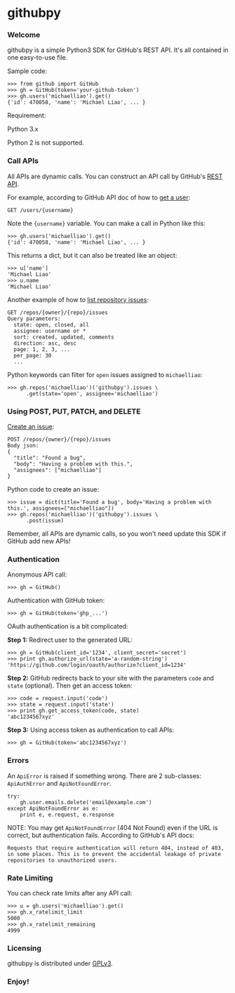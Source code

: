 githubpy
========

### Welcome

githubpy is a simple Python3 SDK for GitHub's REST API. It's all contained in one easy-to-use file.

Sample code:

```
>>> from github import GitHub
>>> gh = GitHub(token='your-github-token')
>>> gh.users('michaelliao').get()
{'id': 470058, 'name': 'Michael Liao', ... }
```

Requirement:

Python 3.x

Python 2 is not supported.

### Call APIs

All APIs are dynamic calls. You can construct an API call by GitHub's [REST API](https://docs.github.com/en/rest).

For example, according to GitHub API doc of how to [get a user](https://docs.github.com/en/rest/users/users#get-a-user):

```
GET /users/{username}
```

Note the `{username}` variable. You can make a call in Python like this:

```
>>> gh.users('michaelliao').get()
{'id': 470058, 'name': 'Michael Liao', ... }
```

This returns a dict, but it can also be treated like an object:

```
>>> u['name']
'Michael Liao'
>>> u.name
'Michael Liao'
```

Another example of how to [list repository issues](https://docs.github.com/en/rest/issues/issues#list-repository-issues):

```
GET /repos/{owner}/{repo}/issues
Query parameters:
  state: open, closed, all
  assignee: username or *
  sort: created, updated, comments
  direction: asc, desc
  page: 1, 2, 3, ...
  per_page: 30
  ...
```

Python keywords can filter for `open` issues assigned to `michaelliao`:

```
>>> gh.repos('michaelliao')('githubpy').issues \
      .get(state='open', assignee='michaelliao')
```

### Using POST, PUT, PATCH, and DELETE

[Create an issue](https://docs.github.com/en/rest/issues/issues#create-an-issue):

```
POST /repos/{owner}/{repo}/issues
Body json:
{
  "title": "Found a bug",
  "body": "Having a problem with this.",
  "assignees": ["michaelliao"]
}
```

Python code to create an issue:

```
>>> issue = dict(title='Found a bug', body='Having a problem with this.', assignees=["michaelliao"])
>>> gh.repos('michaelliao')('githubpy').issues \
      .post(issue)
```

Remember, all APIs are dynamic calls, so you won't need update this SDK if GitHub add new APIs!

### Authentication

Anonymous API call:

```
>>> gh = GitHub()
```

Authentication with GitHub token:

```
>>> gh = GitHub(token='ghp_...')
```

OAuth authentication is a bit complicated:

**Step 1:** Redirect user to the generated URL:

```
>>> gh = GitHub(client_id='1234', client_secret='secret')
>>> print gh.authorize_url(state='a-random-string')
'https://github.com/login/oauth/authorize?client_id=1234'
```

**Step 2:** GitHub redirects back to your site with the parameters `code` and `state` (optional). Then get an access token:

```
>>> code = request.input('code')
>>> state = request.input('state')
>>> print gh.get_access_token(code, state)
'abc1234567xyz'
```

**Step 3:** Using access token as authentication to call APIs:

```
>>> gh = GitHub(token='abc1234567xyz')
```


### Errors

An `ApiError` is raised if something wrong. 
There are 2 sub-classes: `ApiAuthError` and `ApiNotFoundError`.

```
try:
    gh.user.emails.delete('email@example.com')
except ApiNotFoundError as e:
    print e, e.request, e.response
```

NOTE: You may get `ApiNotFoundError` (404 Not Found) even if the URL is correct, but authentication fails. According to GitHub's API docs:

    Requests that require authentication will return 404, instead of 403, 
    in some places. This is to prevent the accidental leakage of private 
    repositories to unauthorized users.


### Rate Limiting

You can check rate limits after any API call:

```
>>> u = gh.users('michaelliao').get()
>>> gh.x_ratelimit_limit
5000
>>> gh.x_ratelimit_remaining
4999
```


### Licensing

githubpy is distributed under [GPLv3](LICENSE).

### Enjoy!
